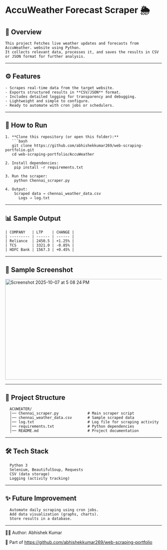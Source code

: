 # AccuWeather Forecast Scraper 🌦️

## 📌 Overview
    This project Fetches live weather updates and forecasts from AccuWeather. website using Python.  
    It collects relevant data, processes it, and saves the results in CSV or JSON format for further analysis.


---

## ⚙️ Features
    - Scrapes real-time data from the target website.  
    - Exports structured results in **CSV/JSON** format.  
    - Includes detailed logging for transparency and debugging.  
    - Lightweight and simple to configure.  
    - Ready to automate with cron jobs or schedulers.

---

## 🚀 How to Run

    1. **Clone this repository (or open this folder):**
       ```bash
       git clone https://github.com/abhishekkumar269/web-scraping-portfolio.git
       cd web-scraping-portfolio/AccuWeather
    
    2. Install dependencies:
        pip install -r requirements.txt
    
    3. Run the scraper:
        python Chennai_scraper.py
    
    4. Output:
        Scraped data → chennai_weather_data.csv 
          Logs → log.txt

---

## 📊 Sample Output

    | COMPANY   | LTP    | CHANGE |
    | --------- | ------ | ------ |
    | Reliance  | 2450.5 | +1.25% |
    | TCS       | 3321.0 | -0.85% |
    | HDFC Bank | 1567.3 | +0.45% |
    

---
## 📸 Sample Screenshot

<img width="621" height="323" alt="Screenshot 2025-10-07 at 5 08 24 PM" src="https://github.com/user-attachments/assets/34f09233-6671-4333-8232-46e5c5600b56" />


---
## 📂 Project Structure
      
      ACUWEATER/
      │── Chennai_scraper.py             # Main scraper script
      │── chennai_weather_data.csv       # Sample scraped data
      │── log.txt                        # Log file for scraping activity
      │── requirements.txt               # Python dependencies
      │── README.md                      # Project documentation
---

## 🛠️ Tech Stack

      Python 3
      Selenium, BeautifulSoup, Requests  
      CSV (data storage)
      Logging (activity tracking)

---
## ✨ Future Improvement

      Automate daily scraping using cron jobs.
      Add data visualization (graphs, charts).
      Store results in a database.

---
👨‍💻 Author: Abhishek Kumar

  🔗 Part of https://github.com/abhishekkumar269/web-scraping-portfolio
